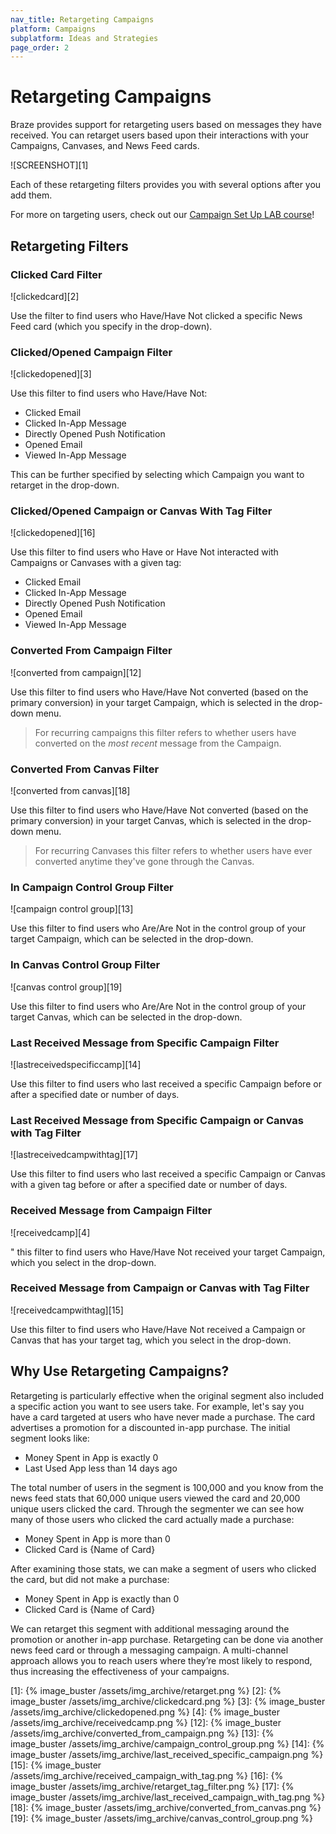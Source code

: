 ```yaml
---
nav_title: Retargeting Campaigns
platform: Campaigns
subplatform: Ideas and Strategies
page_order: 2
---
```

# Retargeting Campaigns

Braze provides support for retargeting users based on messages they have received. You can retarget users based upon their interactions with your Campaigns, Canvases, and News Feed cards.

![SCREENSHOT][1]

Each of these retargeting filters provides you with several options after you add them.

For more on targeting users, check out our [Campaign Set Up LAB course](http://lab.braze.com/campaign-setup-delivery-targeting-conversions)!

## Retargeting Filters

### Clicked Card Filter

![clickedcard][2]

Use the filter to find users who Have/Have Not clicked a specific News Feed card (which you specify in the drop-down).

### Clicked/Opened Campaign Filter

![clickedopened][3]

Use this filter to find users who Have/Have Not:

- Clicked Email
- Clicked In-App Message
- Directly Opened Push Notification
- Opened Email
- Viewed In-App Message

This can be further specified by selecting which Campaign you want to retarget in the drop-down.

### Clicked/Opened Campaign or Canvas With Tag Filter

![clickedopened][16]

Use this filter to find users who Have or Have Not interacted with Campaigns or Canvases with a given tag:

- Clicked Email
- Clicked In-App Message
- Directly Opened Push Notification
- Opened Email
- Viewed In-App Message

### Converted From Campaign Filter

![converted from campaign][12]

Use this filter to find users who Have/Have Not converted (based on the primary conversion) in your target Campaign, which is selected in the drop-down menu.

>  For recurring campaigns this filter refers to whether users have converted on the _most recent_ message from the Campaign.

### Converted From Canvas Filter

![converted from canvas][18]

Use this filter to find users who Have/Have Not converted (based on the primary conversion) in your target Canvas, which is selected in the drop-down menu.

>  For recurring Canvases this filter refers to whether users have ever converted anytime they've gone through the Canvas.

### In Campaign Control Group Filter

![campaign control group][13]

Use this filter to find users who Are/Are Not in the control group of your target Campaign, which can be selected in the drop-down.

### In Canvas Control Group Filter

![canvas control group][19]

Use this filter to find users who Are/Are Not in the control group of your target Canvas, which can be selected in the drop-down.

### Last Received Message from Specific Campaign Filter

![lastreceivedspecificcamp][14]

Use this filter to find users who last received a specific Campaign before or after a specified date or number of days.

### Last Received Message from Specific Campaign or Canvas with Tag Filter

![lastreceivedcampwithtag][17]

Use this filter to find users who last received a specific Campaign or Canvas with a given tag before or after a specified date or number of days.

### Received Message from Campaign Filter

![receivedcamp][4]

\" this filter to find users who Have/Have Not received your target Campaign, which you select in the drop-down.

### Received Message from Campaign or Canvas with Tag Filter

![receivedcampwithtag][15]

Use this filter to find users who Have/Have Not received a Campaign or Canvas that has your target tag, which you select in the drop-down.

## Why Use Retargeting Campaigns?

Retargeting is particularly effective when the original segment also included a specific action you want to see users take. For example, let's say you have a card targeted at users who have never made a purchase. The card advertises a promotion for a discounted in-app purchase. The initial segment looks like:

- Money Spent in App is exactly 0
- Last Used App less than 14 days ago

The total number of users in the segment is 100,000 and you know from the news feed stats that 60,000 unique users viewed the card and 20,000 unique users clicked the card. Through the segmenter we can see how many of those users who clicked the card actually made a purchase:

- Money Spent in App is more than 0
- Clicked Card is {Name of Card}

After examining those stats, we can make a segment of users who clicked the card, but did not make a purchase:

- Money Spent in App is exactly than 0
- Clicked Card is {Name of Card}

We can retarget this segment with additional messaging around the promotion or another in-app purchase. Retargeting can be done via another news feed card or through a messaging campaign. A multi-channel approach allows you to reach users where they’re most likely to respond, thus increasing the effectiveness of your campaigns.

[1]: {% image_buster /assets/img_archive/retarget.png %}
[2]: {% image_buster /assets/img_archive/clickedcard.png %}
[3]: {% image_buster /assets/img_archive/clickedopened.png %}
[4]: {% image_buster /assets/img_archive/receivedcamp.png %}
[12]: {% image_buster /assets/img_archive/converted_from_campaign.png %}
[13]: {% image_buster /assets/img_archive/campaign_control_group.png %}
[14]: {% image_buster /assets/img_archive/last_received_specific_campaign.png %}
[15]: {% image_buster /assets/img_archive/received_campaign_with_tag.png %}
[16]: {% image_buster /assets/img_archive/retarget_tag_filter.png %}
[17]: {% image_buster /assets/img_archive/last_received_campaign_with_tag.png %}
[18]: {% image_buster /assets/img_archive/converted_from_canvas.png %}
[19]: {% image_buster /assets/img_archive/canvas_control_group.png %}

